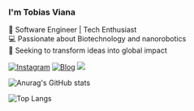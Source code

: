 ### I'm Tobias Viana
🌟 Software Engineer | Tech Enthusiast  
💻 Passionate about Biotechnology and nanorobotics   
🚀 Seeking to transform ideas into global impact

[![Instagram](https://img.shields.io/badge/Instagram-E4405F?style=for-the-badge&logo=instagram&logoColor=white)](https://instagram.com/tobiasviana._)
[![Blog](https://img.shields.io/badge/LinkedIn-0077B5?style=for-the-badge&logo=linkedin&logoColor=white)](https://www.linkedin.com/in/tobias-viana-a18a0133b/)
<a href="mailto:tobias.araujo@sou.inteli.edu.br"><img src="https://img.shields.io/badge/Gmail-D14836?style=for-the-badge&logo=gmail&logoColor=white"></a>

![Anurag's GitHub stats](https://github-readme-stats.vercel.app/api?username=anuraghazra&theme=midnight-purple)

![Top Langs](https://github-readme-stats.vercel.app/api/top-langs/?username=anuraghazra&layout=compact&langs_count-16&theme=midnight-purple)
